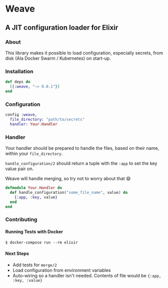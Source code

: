 # Weave

## A JIT configuration loader for Elixir

### About

This library makes it possible to load configuration, especially secrets, from disk (Ala Docker Swarm / Kubernetes) on start-up.

### Installation

```elixir
def deps do
  [{:weave, "~> 0.0.1"}]
end
```

### Configuration

```elixir
config :weave,
  file_directory: "path/to/secrets"
  handler: Your.Handler
```

### Handler

Your handler should be prepared to handle the files, based on their name, within your `file_directory`.

`handle_configuration/2` should return a tuple with the `:app` to set the key value pair on.

Weave will handle merging, so try not to worry about that :smile:

```elixir
defmodule Your.Handler do
  def handle_configuration("some_file_name", value) do
    {:app, :key, value}
  end
end
```

### Contributing

#### Running Tests with Docker

```shell
$ docker-compose run --rm elixir
```

#### Next Steps

- Add tests for `merge/2`
- Load configuration from environment variables
- Auto-wiring so a handler isn't needed. Contents of file would be `{:app, :key, :value}`
